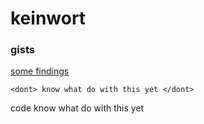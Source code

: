 
# keinwort

### gists

[some findings](https://gist.github.com/keinwort)

```
<dont> know what do with this yet </dont>
```

code
    <dont> 
    know what do with this yet 
    </dont>
